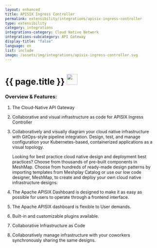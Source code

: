 ```yaml
---
layout: enhanced
title: APISIX Ingress Controller
permalink: extensibility/integrations/apisix-ingress-controller
type: extensibility
category: integrations
integrations-category: Cloud Native Network
integrations-subcategory: API Gateway
display-title: "false"
language: en
list: include
image: /assets/img/integrations/apisix-ingress-controller.svg
---
```


<h1>{{ page.title }} <img src="{{ page.image }}" style="width: 35px; height: 35px;" /></h1>


<!-- This needs replaced with the Category property, not the sub-category.
 #### About: The Cloud-Native API Gateway -->

### Overview & Features:

1. The Cloud-Native API Gateway

2. Collaborative and visual infrastructure as code for APISIX Ingress Controller

4. 
    Collaboratively and visually diagram your cloud native infrastructure with GitOps-style pipeline integration. Design, test, and manage configuration your Kubernetes-based, containerized applications as a visual topology.



    Looking for best practice cloud native design and deployment best practices? Choose from thousands of pre-built components in MeshMap. Choose from hundreds of ready-made design patterns by importing templates from Meshplay Catalog or use our low code designer, MeshMap, to create and deploy your own cloud native infrastructure designs.



5. The Apache APISIX Dashboard is designed to make it as easy as possible for users to operate through a frontend interface.

6. The Apache APISIX dashboard is flexible to User demands.

7. Built-in and customizable plugins available.

8. Collaborative Infrastructure as Code

9. Collaboratively manage infrastructure with your coworkers synchronously sharing the same designs.

